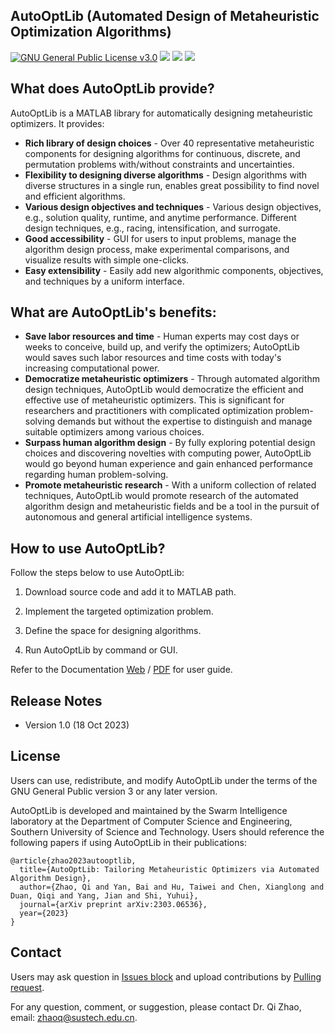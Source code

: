 ## AutoOptLib (Automated Design of Metaheuristic Optimization Algorithms)
[![GNU General Public License v3.0](https://img.shields.io/badge/license-GNU%20GPL--v3.0-green.svg)](https://github.com/qz89/AutoOpt/blob/main/LICENSE)
![](https://img.shields.io/badge/Matlab-%3E%3D%202018a%20-blue.svg)
![](https://img.shields.io/badge/Windows-Pass-brightgreen.svg)
![](https://img.shields.io/badge/MacOS-Pass-brightgreen.svg)

## What does AutoOptLib provide?
AutoOptLib is a MATLAB library for automatically designing metaheuristic optimizers. It provides:

*  **Rich library of design choices** - Over 40 representative metaheuristic components for designing algorithms for continuous, discrete, and permutation problems with/without constraints and uncertainties.
*  **Flexibility to designing diverse algorithms** - Design algorithms with diverse structures in a single run, enables great possibility to find novel and efficient algorithms.
*  **Various design objectives and techniques** - Various design objectives, e.g., solution quality, runtime, and anytime performance. Different design techniques, e.g., racing, intensification, and surrogate.
*  **Good accessibility** - GUI for users to input problems, manage the algorithm design process, make experimental comparisons, and visualize results with simple one-clicks. 
*  **Easy extensibility** - Easily add new algorithmic components, objectives, and techniques by a uniform interface. 

##  What are AutoOptLib's benefits:
* **Save labor resources and time** - Human experts may cost days or weeks to conceive, build up, and verify the optimizers; AutoOptLib would saves such labor resources and time costs with today's increasing computational power. 
* **Democratize metaheuristic optimizers** - Through automated algorithm design techniques, AutoOptLib would democratize the efficient and effective use of metaheuristic optimizers. This is significant for researchers and practitioners with complicated optimization problem-solving demands but without the expertise to distinguish and manage suitable optimizers among various choices. 
* **Surpass human algorithm design** - By fully exploring potential design choices and discovering novelties with computing power, AutoOptLib would go beyond human experience and gain enhanced performance regarding human problem-solving.
* **Promote metaheuristic research** - With a uniform collection of related techniques, AutoOptLib would promote research of the automated algorithm design and metaheuristic fields and be a tool in the pursuit of autonomous and general artificial intelligence systems.

## How to use AutoOptLib?
Follow the steps below to use AutoOptLib:

1. Download source code and add it to MATLAB path.

2. Implement the targeted optimization problem.

3. Define the space for designing algorithms.

4. Run AutoOptLib by command or GUI. 

Refer to the Documentation [Web](https://AutoOpt.readthedocs.io/) / [PDF](https://github.com/qz89/AutoOpt/blob/main/AutoOptLib%20for%20Matlab/Documentation.pdf) for user guide.

## Release Notes
* Version 1.0 (18 Oct 2023)

## License
Users can use, redistribute, and modify AutoOptLib under the terms of the GNU General Public version 3 or any later version.

AutoOptLib is developed and maintained by the Swarm Intelligence laboratory at the Department of Computer Science and Engineering, Southern University of Science and Technology. Users should reference the following papers if using AutoOptLib in their publications:
```
@article{zhao2023autooptlib,
  title={AutoOptLib: Tailoring Metaheuristic Optimizers via Automated Algorithm Design},
  author={Zhao, Qi and Yan, Bai and Hu, Taiwei and Chen, Xianglong and Duan, Qiqi and Yang, Jian and Shi, Yuhui},
  journal={arXiv preprint arXiv:2303.06536},
  year={2023}
}
```

## Contact
Users may ask question in [Issues block](https://github.com/qz89/AutoOpt/issues) and upload contributions by [Pulling request](https://github.com/qz89/AutoOpt/pulls). 

For any question, comment, or suggestion, please contact Dr. Qi Zhao, email: zhaoq@sustech.edu.cn.
